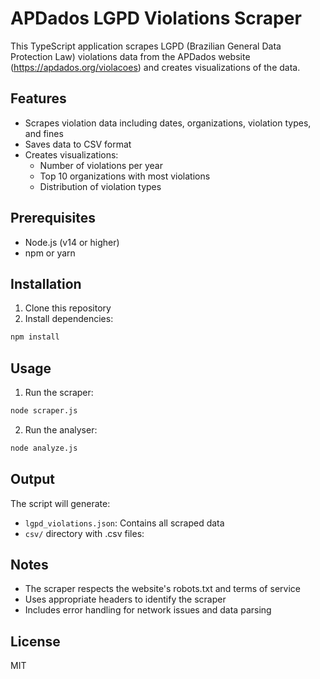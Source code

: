 # APDados LGPD Violations Scraper

This TypeScript application scrapes LGPD (Brazilian General Data Protection Law) violations data from the APDados website (https://apdados.org/violacoes) and creates visualizations of the data.

## Features

- Scrapes violation data including dates, organizations, violation types, and fines
- Saves data to CSV format
- Creates visualizations:
  - Number of violations per year
  - Top 10 organizations with most violations
  - Distribution of violation types

## Prerequisites

- Node.js (v14 or higher)
- npm or yarn

## Installation

1. Clone this repository
2. Install dependencies:
```bash
npm install
```

## Usage

1. Run the scraper:
```bash
node scraper.js
```

2. Run the analyser:
```bash
node analyze.js
```


## Output

The script will generate:
- `lgpd_violations.json`: Contains all scraped data
- `csv/` directory with .csv files:

## Notes

- The scraper respects the website's robots.txt and terms of service
- Uses appropriate headers to identify the scraper
- Includes error handling for network issues and data parsing

## License

MIT 
